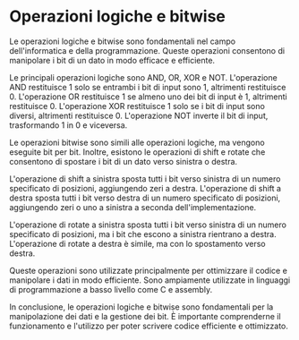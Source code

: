 # Operazioni logiche e bitwise

Le operazioni logiche e bitwise sono fondamentali nel campo dell'informatica e della programmazione. Queste operazioni consentono di manipolare i bit di un dato in modo efficace e efficiente.

Le principali operazioni logiche sono AND, OR, XOR e NOT. L'operazione AND restituisce 1 solo se entrambi i bit di input sono 1, altrimenti restituisce 0. L'operazione OR restituisce 1 se almeno uno dei bit di input è 1, altrimenti restituisce 0. L'operazione XOR restituisce 1 solo se i bit di input sono diversi, altrimenti restituisce 0. L'operazione NOT inverte il bit di input, trasformando 1 in 0 e viceversa.

Le operazioni bitwise sono simili alle operazioni logiche, ma vengono eseguite bit per bit. Inoltre, esistono le operazioni di shift e rotate che consentono di spostare i bit di un dato verso sinistra o destra.

L'operazione di shift a sinistra sposta tutti i bit verso sinistra di un numero specificato di posizioni, aggiungendo zeri a destra. L'operazione di shift a destra sposta tutti i bit verso destra di un numero specificato di posizioni, aggiungendo zeri o uno a sinistra a seconda dell'implementazione.

L'operazione di rotate a sinistra sposta tutti i bit verso sinistra di un numero specificato di posizioni, ma i bit che escono a sinistra rientrano a destra. L'operazione di rotate a destra è simile, ma con lo spostamento verso destra.

Queste operazioni sono utilizzate principalmente per ottimizzare il codice e manipolare i dati in modo efficiente. Sono ampiamente utilizzate in linguaggi di programmazione a basso livello come C e assembly.

In conclusione, le operazioni logiche e bitwise sono fondamentali per la manipolazione dei dati e la gestione dei bit. È importante comprenderne il funzionamento e l'utilizzo per poter scrivere codice efficiente e ottimizzato.